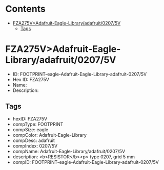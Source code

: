 



Contents
========

* [FZA275V>Adafruit-Eagle-Library/adafruit/0207/5V](#fza275vadafruit-eagle-libraryadafruit02075v)
	* [Tags](#tags)

# FZA275V>Adafruit-Eagle-Library/adafruit/0207/5V

- ID: FOOTPRINT-eagle-Adafruit-Eagle-Library-adafruit-0207/5V
- Hex ID: FZA275V
- Name: 
- Description: 

## Tags

- hexID: FZA275V
- oompType: FOOTPRINT
- oompSize: eagle
- oompColor: Adafruit-Eagle-Library
- oompDesc: adafruit
- oompIndex: 0207/5V
- oompName: Adafruit-Eagle-Library/adafruit/0207/5V
- description: &lt;b&gt;RESISTOR&lt;/b&gt;&lt;p&gt;
type 0207, grid 5 mm
- oompID: FOOTPRINT-eagle-Adafruit-Eagle-Library-adafruit-0207/5V
